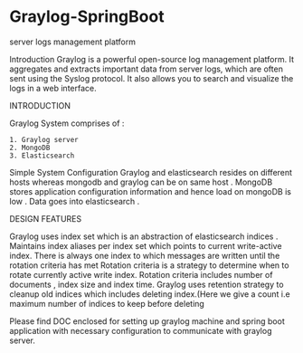 # Graylog-SpringBoot
server logs management platform


Introduction
Graylog is a powerful open-source log management platform. It aggregates and extracts important data from server logs, which are often sent using the Syslog protocol. It also allows you to search and visualize the logs in a web interface.


INTRODUCTION

Graylog System comprises of :

    1. Graylog server
    2. MongoDB
    3. Elasticsearch

Simple System Configuration 
Graylog and elasticsearch resides on different hosts whereas mongodb and graylog can be on same host . MongoDB stores application configuration information and hence load on mongoDB is low . Data goes into elasticsearch .



DESIGN FEATURES

Graylog uses index set which is an abstraction of elasticsearch indices .
Maintains index aliases per index set which points to current write-active index.
There is always one index to which messages are written until the rotation criteria has met 
Rotation criteria is a strategy to determine when to rotate currently active write index.
Rotation criteria includes number of documents , index size and index time.
Graylog uses retention strategy to cleanup old indices which includes deleting index.(Here we give a count i.e maximum number of indices to keep before deleting 


Please find DOC enclosed for setting up graylog machine and spring boot application with necessary configuration to communicate with graylog server.
